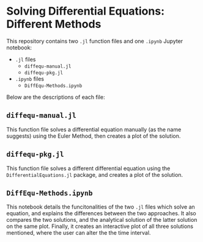 # Solving Differential Equations: Different Methods

This repository contains two `.jl` function files and one `.ipynb` Jupyter notebook:

* `.jl` files
    * `diffequ-manual.jl`
    * `diffequ-pkg.jl`
* `.ipynb` files
    * `DiffEqu-Methods.ipynb`

Below are the descriptions of each file:

## `diffequ-manual.jl`

This function file solves a differential equation manually (as the name suggests) using the Euler Method, then creates a plot of the solution.

## `diffequ-pkg.jl`

This function file solves a different differential equation using the `DifferentialEquations.jl` package, and creates a plot of the solution.

## `DiffEqu-Methods.ipynb`

This notebook details the funcitonalities of the two `.jl` files which solve an equation, and explains the differences between the two approaches. It also compares the two solutions, and the analytical solution of the latter solution on the same plot. Finally, it creates an interactive plot of all three solutions mentioned, where the user can alter the the time interval.
